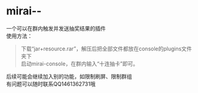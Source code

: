 # mirai--
一个可以在群内触发并发送抽奖结果的插件  
使用方法：
>下载“jar+resource.rar”，解压后把全部文件都放在console的plugins文件夹下  
>启动mirai-console，在群内输入“十连抽卡”即可。

后续可能会继续加入别的功能，如限制刷屏、限制群组  
有问题可以随时联系QQ1461362731哦
